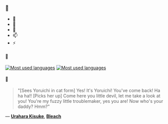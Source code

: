 ### 👋

- 🔭
- 🌱
- 💬
- 📫
- ⚡

#### 🧏

[![Most used languages](https://github-readme-stats-aynah.vercel.app/api/top-langs/?username=aynh&theme=solarized-dark&langs_count=6&layout=compact&hide_title=true)](https://github.com/anuraghazra/github-readme-stats#gh-dark-mode-only)
[![Most used languages](https://github-readme-stats-aynah.vercel.app/api/top-langs/?username=aynh&theme=solarized-light&langs_count=6&layout=compact&hide_title=true)](https://github.com/anuraghazra/github-readme-stats#gh-light-mode-only)

#### 💬

> "[Sees Yoruichi in cat form] Yes! It's Yoruichi! You've come back! Ha ha ha!! [Picks her up] Come here you little devil, let me take a look at you! You're my fuzzy little troublemaker, yes you are! Now who's your daddy? Hmm?"

&mdash; [**Urahara Kisuke**](https://myanimelist.net/character.php?q=Urahara%20Kisuke&cat=character), [**Bleach**](https://myanimelist.net/search/all?q=Bleach&cat=all)
